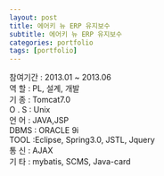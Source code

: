 ```yaml
---
layout: post
title: 에어키 뉴 ERP 유지보수
subtitle: 에어키 뉴 ERP 유지보수
categories: portfolio
tags: [portfolio]
---
```

참여기간 : 2013.01 ~ 2013.06  
역 할 : PL, 설계, 개발  
기 종 : Tomcat7.0  
O . S : Unix  
언 어 : JAVA,JSP  
DBMS : ORACLE 9i  
TOOL :Eclipse, Spring3.0, JSTL, Jquery  
통 신 : AJAX  
기 타 : mybatis, SCMS, Java-card  
